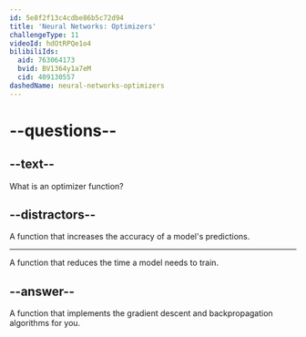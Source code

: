 ```yaml
---
id: 5e8f2f13c4cdbe86b5c72d94
title: 'Neural Networks: Optimizers'
challengeType: 11
videoId: hdOtRPQe1o4
bilibiliIds:
  aid: 763064173
  bvid: BV1364y1a7eM
  cid: 409130557
dashedName: neural-networks-optimizers
---
```


# --questions--

## --text--

What is an optimizer function?

## --distractors--

A function that increases the accuracy of a model's predictions.

---

A function that reduces the time a model needs to train.

## --answer--

A function that implements the gradient descent and backpropagation algorithms for you.

